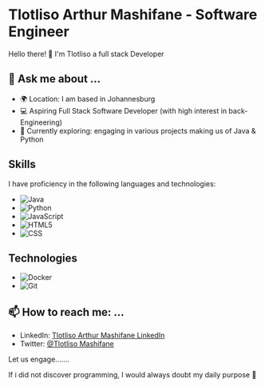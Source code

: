 # Tlotliso Arthur Mashifane - Software Engineer

Hello there! 👋 I'm Tlotliso a full stack Developer 

## 💬 Ask me about ...

- 🌍 Location: I am based in Johannesburg
- 💻 Aspiring Full Stack Software Developer (with high interest in back-Engineering)
- 🚀 Currently exploring: engaging in various projects making us of Java & Python

## Skills

I have proficiency in the following languages and technologies:

- ![Java](https://img.shields.io/badge/Java-007396?style=for-the-badge&logo=java&logoColor=white)
- ![Python](https://img.shields.io/badge/Python-3776AB?style=for-the-badge&logo=python&logoColor=white)
- ![JavaScript](https://img.shields.io/badge/JavaScript-F7DF1E?style=for-the-badge&logo=javascript&logoColor=black)
- ![HTML5](https://img.shields.io/badge/HTML5-E34F26?style=for-the-badge&logo=html5&logoColor=white)
- ![CSS](https://img.shields.io/badge/CSS-1572B6?style=for-the-badge&logo=css3&logoColor=white)

## Technologies

- ![Docker](https://img.shields.io/badge/Docker-2496ED?style=for-the-badge&logo=docker&logoColor=white)
- ![Git](https://img.shields.io/badge/Git-F05032?style=for-the-badge&logo=git&logoColor=white)

## 📫 How to reach me: ...

- LinkedIn: [Tlotliso Arthur Mashifane LinkedIn](https://www.linkedin.com/in/tlotliso-arthur-mashifane-92a43a2a4?lipi=urn%3Ali%3Apage%3Ad_flagship3_profile_view_base_contact_details%3BYkjh2gSxTXKjKm6O7jQrtg%3D%3D)
- Twitter: [@Tlotliso Mashifane](https://x.com/Tlotliso_Matea)

Let us engage.......

If i did not discover programming, I would always doubt my daily purpose 🚀
